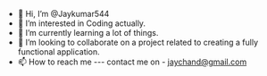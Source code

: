 - 👋 Hi, I’m @Jaykumar544
- 👀 I’m interested in Coding actually.
- 🌱 I’m currently learning a lot of things.
- 💞️ I’m looking to collaborate on a project related to creating a fully functional application.
- 📫 How to reach me --- contact me on - jaychand@gmail.com

<!---
Jaykumar544/Jaykumar544 is a ✨ special ✨ repository because its `README.md` (this file) appears on your GitHub profile.
You can click the Preview link to take a look at your changes.
--->

